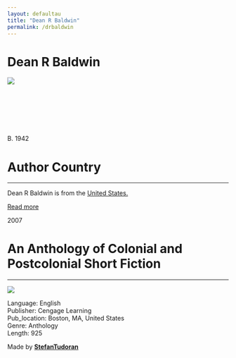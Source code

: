 ```yaml
---
layout: defaultau
title: "Dean R Baldwin"
permalink: /drbaldwin
---
```

<!-- partial:index.partial.html -->
<div class="content">
    <h1>Dean R Baldwin</h1>
    <div class="quote">
        <div><img src="NA" class="logo"></div>
    </div>
    <div class="timeline">
        <div style="padding-bottom:100px;"></div>
        <div class="block">
            <div class="date right"><p class="right"> B. 1942 </p></div>
            <div class="dot"></div>
            <div class="left first">
            <div class="author_country">
                <h1>Author Country</h1><hr>
          <div class="aclocation">  <p>Dean R Baldwin is from the <a href="http://localhost:4000/1">United States.</a></p> </div>
                <div class="acreadmore"><a href="NA" target="_blank">Read more</a></div>
            </div>
            </div>
        </div>
        <div class="block">
            <div class="date left"><p class="left">2007</p></div>
            <div class="dot"></div>
            <div class="right">
                <h1>An Anthology of Colonial and Postcolonial Short Fiction</h1><hr>
                <p><img src="https://m.media-amazon.com/images/I/61qt4j5gRcL._SY291_BO1,204,203,200_QL40_FMwebp_.jpg"></p>
                <p>
                Language: English<br/>
                Publisher: Cengage Learning<br/>
                Pub_location: Boston, MA, United States<br/>
                Genre: Anthology<br/>
                Length: 925</p>
            </div>
        </div>
        <div id="footer">
        <p id="copyright">Made by&nbsp;<strong><a href="https://www.linkedin.com/in/nicolae-stefan-tudoran-b02291127/" target="_blank">StefanTudoran</a></strong></p>
    </div>
